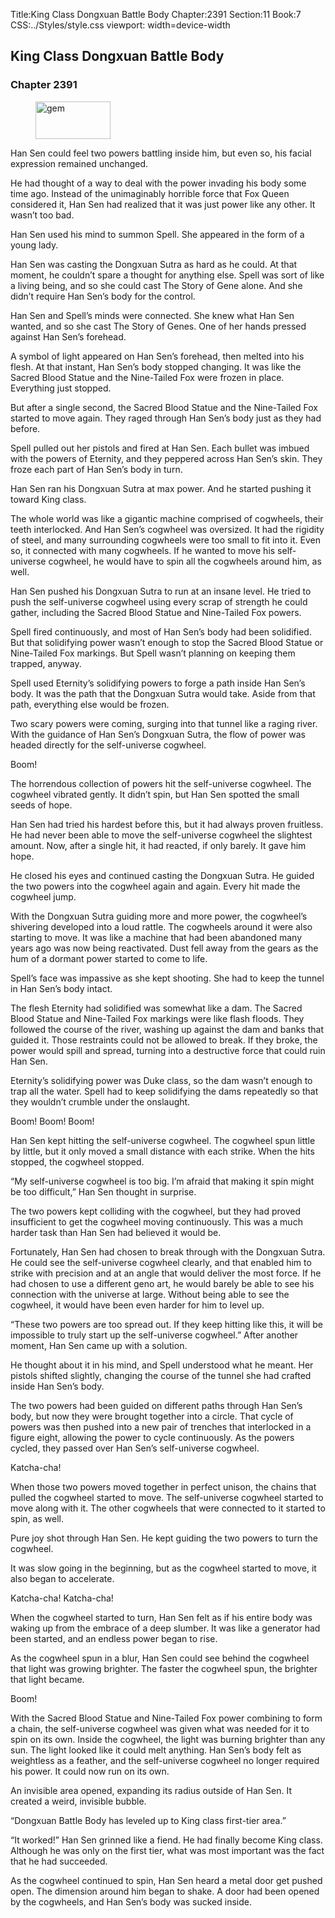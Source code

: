Title:King Class Dongxuan Battle Body 
Chapter:2391 
Section:11 
Book:7 
CSS:../Styles/style.css 
viewport: width=device-width
  
## King Class Dongxuan Battle Body
### Chapter 2391 
<figure>
	<img src="../Images/gem.gif" alt="gem" id="gem" width="120" height="60" />
</figure>
  

  
  Han Sen could feel two powers battling inside him, but even so, his facial expression remained unchanged.

He had thought of a way to deal with the power invading his body some time ago. Instead of the unimaginably horrible force that Fox Queen considered it, Han Sen had realized that it was just power like any other. It wasn’t too bad.

Han Sen used his mind to summon Spell. She appeared in the form of a young lady.

Han Sen was casting the Dongxuan Sutra as hard as he could. At that moment, he couldn’t spare a thought for anything else. Spell was sort of like a living being, and so she could cast The Story of Gene alone. And she didn’t require Han Sen’s body for the control.

Han Sen and Spell’s minds were connected. She knew what Han Sen wanted, and so she cast The Story of Genes. One of her hands pressed against Han Sen’s forehead.

A symbol of light appeared on Han Sen’s forehead, then melted into his flesh. At that instant, Han Sen’s body stopped changing. It was like the Sacred Blood Statue and the Nine-Tailed Fox were frozen in place. Everything just stopped.

But after a single second, the Sacred Blood Statue and the Nine-Tailed Fox started to move again. They raged through Han Sen’s body just as they had before.

Spell pulled out her pistols and fired at Han Sen. Each bullet was imbued with the powers of Eternity, and they peppered across Han Sen’s skin. They froze each part of Han Sen’s body in turn.

Han Sen ran his Dongxuan Sutra at max power. And he started pushing it toward King class.

The whole world was like a gigantic machine comprised of cogwheels, their teeth interlocked. And Han Sen’s cogwheel was oversized. It had the rigidity of steel, and many surrounding cogwheels were too small to fit into it. Even so, it connected with many cogwheels. If he wanted to move his self-universe cogwheel, he would have to spin all the cogwheels around him, as well.

Han Sen pushed his Dongxuan Sutra to run at an insane level. He tried to push the self-universe cogwheel using every scrap of strength he could gather, including the Sacred Blood Statue and Nine-Tailed Fox powers.

Spell fired continuously, and most of Han Sen’s body had been solidified. But that solidifying power wasn’t enough to stop the Sacred Blood Statue or Nine-Tailed Fox markings. But Spell wasn’t planning on keeping them trapped, anyway.

Spell used Eternity’s solidifying powers to forge a path inside Han Sen’s body. It was the path that the Dongxuan Sutra would take. Aside from that path, everything else would be frozen.

Two scary powers were coming, surging into that tunnel like a raging river. With the guidance of Han Sen’s Dongxuan Sutra, the flow of power was headed directly for the self-universe cogwheel.

Boom!

The horrendous collection of powers hit the self-universe cogwheel. The cogwheel vibrated gently. It didn’t spin, but Han Sen spotted the small seeds of hope.

Han Sen had tried his hardest before this, but it had always proven fruitless. He had never been able to move the self-universe cogwheel the slightest amount. Now, after a single hit, it had reacted, if only barely. It gave him hope.

He closed his eyes and continued casting the Dongxuan Sutra. He guided the two powers into the cogwheel again and again. Every hit made the cogwheel jump.

With the Dongxuan Sutra guiding more and more power, the cogwheel’s shivering developed into a loud rattle. The cogwheels around it were also starting to move. It was like a machine that had been abandoned many years ago was now being reactivated. Dust fell away from the gears as the hum of a dormant power started to come to life.

Spell’s face was impassive as she kept shooting. She had to keep the tunnel in Han Sen’s body intact.

The flesh Eternity had solidified was somewhat like a dam. The Sacred Blood Statue and Nine-Tailed Fox markings were like flash floods. They followed the course of the river, washing up against the dam and banks that guided it. Those restraints could not be allowed to break. If they broke, the power would spill and spread, turning into a destructive force that could ruin Han Sen.

Eternity’s solidifying power was Duke class, so the dam wasn’t enough to trap all the water. Spell had to keep solidifying the dams repeatedly so that they wouldn’t crumble under the onslaught.

Boom! Boom! Boom!

Han Sen kept hitting the self-universe cogwheel. The cogwheel spun little by little, but it only moved a small distance with each strike. When the hits stopped, the cogwheel stopped.

“My self-universe cogwheel is too big. I’m afraid that making it spin might be too difficult,” Han Sen thought in surprise.

The two powers kept colliding with the cogwheel, but they had proved insufficient to get the cogwheel moving continuously. This was a much harder task than Han Sen had believed it would be.

Fortunately, Han Sen had chosen to break through with the Dongxuan Sutra. He could see the self-universe cogwheel clearly, and that enabled him to strike with precision and at an angle that would deliver the most force. If he had chosen to use a different geno art, he would barely be able to see his connection with the universe at large. Without being able to see the cogwheel, it would have been even harder for him to level up.

“These two powers are too spread out. If they keep hitting like this, it will be impossible to truly start up the self-universe cogwheel.” After another moment, Han Sen came up with a solution.

He thought about it in his mind, and Spell understood what he meant. Her pistols shifted slightly, changing the course of the tunnel she had crafted inside Han Sen’s body.

The two powers had been guided on different paths through Han Sen’s body, but now they were brought together into a circle. That cycle of powers was then pushed into a new pair of trenches that interlocked in a figure eight, allowing the power to cycle continuously. As the powers cycled, they passed over Han Sen’s self-universe cogwheel.

Katcha-cha!

When those two powers moved together in perfect unison, the chains that pulled the cogwheel started to move. The self-universe cogwheel started to move along with it. The other cogwheels that were connected to it started to spin, as well.

Pure joy shot through Han Sen. He kept guiding the two powers to turn the cogwheel.

It was slow going in the beginning, but as the cogwheel started to move, it also began to accelerate.

Katcha-cha! Katcha-cha!

When the cogwheel started to turn, Han Sen felt as if his entire body was waking up from the embrace of a deep slumber. It was like a generator had been started, and an endless power began to rise.

As the cogwheel spun in a blur, Han Sen could see behind the cogwheel that light was growing brighter. The faster the cogwheel spun, the brighter that light became.

Boom!

With the Sacred Blood Statue and Nine-Tailed Fox power combining to form a chain, the self-universe cogwheel was given what was needed for it to spin on its own. Inside the cogwheel, the light was burning brighter than any sun. The light looked like it could melt anything. Han Sen’s body felt as weightless as a feather, and the self-universe cogwheel no longer required his power. It could now run on its own.

An invisible area opened, expanding its radius outside of Han Sen. It created a weird, invisible bubble.

“Dongxuan Battle Body has leveled up to King class first-tier area.”

“It worked!” Han Sen grinned like a fiend. He had finally become King class. Although he was only on the first tier, what was most important was the fact that he had succeeded.

As the cogwheel continued to spin, Han Sen heard a metal door get pushed open. The dimension around him began to shake. A door had been opened by the cogwheels, and Han Sen’s body was sucked inside.
